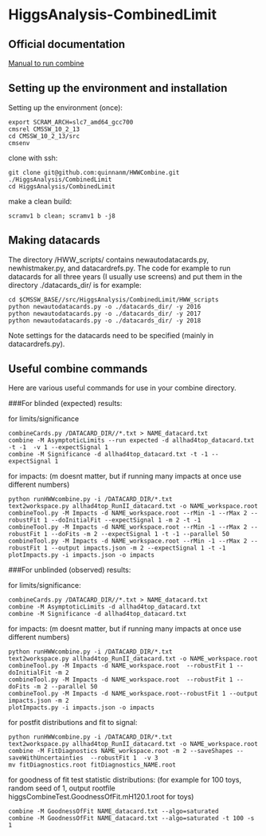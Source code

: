 HiggsAnalysis-CombinedLimit
===========================

## Official documentation

[Manual to run combine](http://cms-analysis.github.io/HiggsAnalysis-CombinedLimit/)

## Setting up the environment and installation


Setting up the environment (once):
```
export SCRAM_ARCH=slc7_amd64_gcc700
cmsrel CMSSW_10_2_13
cd CMSSW_10_2_13/src
cmsenv
```

clone with ssh:
```
git clone git@github.com:quinnanm/HWWCombine.git ./HiggsAnalysis/CombinedLimit
cd HiggsAnalysis/CombinedLimit
```

make a clean build:
```
scramv1 b clean; scramv1 b -j8 
```

## Making datacards

The directory /HWW_scripts/ contains newautodatacards.py, newhistmaker.py, and datacardrefs.py. The code for example to run datacards for all three years (I usually use screens) and put them in the directory ./datacards_dir/ is for example:

```
cd $CMSSW_BASE//src/HiggsAnalysis/CombinedLimit/HWW_scripts
python newautodatacards.py -o ./datacards_dir/ -y 2016
python newautodatacards.py -o ./datacards_dir/ -y 2017
python newautodatacards.py -o ./datacards_dir/ -y 2018
```

Note settings for the datacards need to be specified (mainly in datacardrefs.py).


## Useful combine commands 

Here are various useful commands for use in your combine directory.

###For blinded (expected) results:


for limits/significance
```
combineCards.py /DATACARD_DIR//*.txt > NAME_datacard.txt
combine -M AsymptoticLimits --run expected -d allhad4top_datacard.txt -t -1  -v 1 --expectSignal 1
combine -M Significance -d allhad4top_datacard.txt -t -1 --expectSignal 1
```

for impacts: (m doesnt matter, but if running many impacts at once use different numbers)
```
python runHWWcombine.py -i /DATACARD_DIR/*.txt
text2workspace.py allhad4top_RunII_datacard.txt -o NAME_workspace.root
combineTool.py -M Impacts -d NAME_workspace.root --rMin -1 --rMax 2 --robustFit 1 --doInitialFit --expectSignal 1 -m 2 -t -1
combineTool.py -M Impacts -d NAME_workspace.root --rMin -1 --rMax 2 --robustFit 1 --doFits -m 2 --expectSignal 1 -t -1 --parallel 50
combineTool.py -M Impacts -d NAME_workspace.root --rMin -1 --rMax 2 --robustFit 1 --output impacts.json -m 2 --expectSignal 1 -t -1
plotImpacts.py -i impacts.json -o impacts

```

###For unblinded (observed) results:


for limits/significance:
```
combineCards.py /DATACARD_DIR//*.txt > NAME_datacard.txt
combine -M AsymptoticLimits -d allhad4top_datacard.txt
combine -M Significance -d allhad4top_datacard.txt
```

for impacts: (m doesnt matter, but if running many impacts at once use different numbers)
```
python runHWWcombine.py -i /DATACARD_DIR/*.txt
text2workspace.py allhad4top_RunII_datacard.txt -o NAME_workspace.root
combineTool.py -M Impacts -d NAME_workspace.root  --robustFit 1 --doInitialFit -m 2 
combineTool.py -M Impacts -d NAME_workspace.root  --robustFit 1 --doFits -m 2 --parallel 50
combineTool.py -M Impacts -d NAME_workspace.root--robustFit 1 --output impacts.json -m 2
plotImpacts.py -i impacts.json -o impacts
```

for postfit distributions and fit to signal:
```
python runHWWcombine.py -i /DATACARD_DIR/*.txt
text2workspace.py allhad4top_RunII_datacard.txt -o NAME_workspace.root
combine -M FitDiagnostics NAME_workspace.root -m 2 --saveShapes --saveWithUncertainties  --robustFit 1  -v 3 
mv fitDiagnostics.root fitDiagnostics_NAME.root
```

for goodness of fit test statistic distributions:
(for example for 100 toys, random seed of 1, output rootfile higgsCombineTest.GoodnessOfFit.mH120.1.root for toys)
```
combine -M GoodnessOfFit NAME_datacard.txt --algo=saturated
combine -M GoodnessOfFit NAME_datacard.txt --algo=saturated -t 100 -s 1

```

